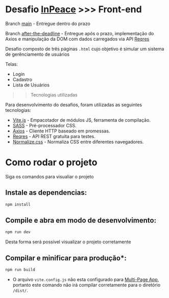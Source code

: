# Desafio [InPeace](https://inpeaceapp.com/) >>> Front-end

Branch [main](https://github.com/HenriqueMoroziniHupp/in-peace-desafio) - Entregue dentro do prazo

Branch [after-the-deadline](https://github.com/HenriqueMoroziniHupp/in-peace-desafio/tree/after-the-deadline) - Entregue após o prazo, implementação do Axios e manipulação da DOM com dados carregados via API [Reqres](https://reqres.in/)

Desafio composto de três páginas `.html` cujo objetivo é simular um sistema de gerênciamento de usuários

Telas:
* Login
* Cadastro
* Lista de Usuários

>> Tecnologias utilizadas

Para desenvolvimento do desafios, foram utilizadas as seguintes tecnologias:

* [Vite.js](https://vitejs.dev/) - Empacotador de módulos JS, ferramenta de compilação.
* [SASS](https://sass-lang.com/) - Pré-processador CSS.
* [Axios](https://axios-http.com/ptbr/) - Cliente HTTP baseado em promessas.
* [Reqres](https://reqres.in/) - API REST gratuita para testes.
* [Normalize.css](https://necolas.github.io/normalize.css/) - Normaliza CSS entre diferentes navegadores.


# Como rodar o projeto

Siga os comandos para visualiar o projeto
## Instale as dependencias:

```sh
npm install
```

## Compile e abra em modo de desenvolvimento:

```sh
npm run dev
```
Desta forma será possível visualizar o projeto corretamente

## Compilar e minificar para produção*:

```sh
npm run build
```

* O arquivo `vite.config.js` não esta configurado para [Multi-Page App](https://vitejs.dev/guide/build.html#multi-page-app), portanto este comando não irá compilar corretamente para o diretório `/dist/`. 


